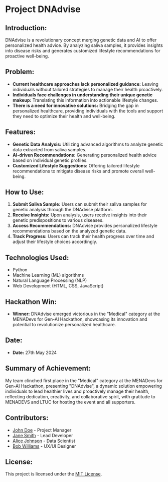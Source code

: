 # Project DNAdvise

## Introduction:

DNAdvise is a revolutionary concept merging genetic data and AI to offer personalized health advice. By analyzing saliva samples, it provides insights into disease risks and generates customized lifestyle recommendations for proactive well-being.

## Problem:

- **Current healthcare approaches lack personalized guidance:** Leaving individuals without tailored strategies to manage their health proactively.
- **Individuals face challenges in understanding their unique genetic makeup:** Translating this information into actionable lifestyle changes.
- **There is a need for innovative solutions:** Bridging the gap in personalized healthcare, providing individuals with the tools and support they need to optimize their health and well-being.

## Features:

- **Genetic Data Analysis:** Utilizing advanced algorithms to analyze genetic data extracted from saliva samples.
- **AI-driven Recommendations:** Generating personalized health advice based on individual genetic profiles.
- **Customized Lifestyle Suggestions:** Offering tailored lifestyle recommendations to mitigate disease risks and promote overall well-being.

## How to Use:

1. **Submit Saliva Sample:** Users can submit their saliva samples for genetic analysis through the DNAdvise platform.
2. **Receive Insights:** Upon analysis, users receive insights into their genetic predispositions to various diseases.
3. **Access Recommendations:** DNAdvise provides personalized lifestyle recommendations based on the analyzed genetic data.
4. **Track Progress:** Users can track their health progress over time and adjust their lifestyle choices accordingly.

## Technologies Used:

- Python
- Machine Learning (ML) algorithms
- Natural Language Processing (NLP)
- Web Development (HTML, CSS, JavaScript)

## Hackathon Win:

- **Winner:** DNAdvise emerged victorious in the "Medical" category at the MENADevs for Gen-AI Hackathon, showcasing its innovation and potential to revolutionize personalized healthcare.

## Date:

- **Date:** 27th May 2024

## Summary of Achievement:

My team clinched first place in the "Medical" category at the MENADevs for Gen-AI Hackathon, presenting "DNAdvise", a dynamic solution empowering individuals to lead healthier lives and proactively manage their health, reflecting dedication, creativity, and collaborative spirit, with gratitude to MENADEVS and LTUC for hosting the event and all supporters.

## Contributors:

- [John Doe](https://github.com/johndoe) - Project Manager
- [Jane Smith](https://github.com/janesmith) - Lead Developer
- [Alice Johnson](https://github.com/alicejohnson) - Data Scientist
- [Bob Williams](https://github.com/bobwilliams) - UX/UI Designer

## License:

This project is licensed under the [MIT License](LICENSE).
